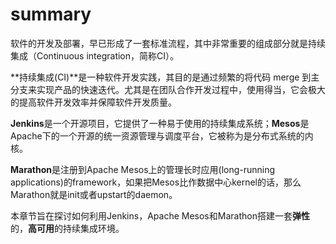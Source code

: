 # summary

软件的开发及部署，早已形成了一套标准流程，其中非常重要的组成部分就是持续集成（Continuous integration，简称CI）。

**持续集成(CI)**是一种软件开发实践，其目的是通过频繁的将代码 merge 到主分支来实现产品的快速迭代。尤其是在团队合作开发过程中，使用得当，它会极大的提高软件开发效率并保障软件开发质量。

**Jenkins**是一个开源项目，它提供了一种易于使用的持续集成系统；**Mesos**是Apache下的一个开源的统一资源管理与调度平台，它被称为是分布式系统的内核。

**Marathon**是注册到Apache Mesos上的管理长时应用(long-running applications)的framework，如果把Mesos比作数据中心kernel的话，那么Marathon就是init或者upstart的daemon。

  本章节旨在探讨如何利用Jenkins，Apache Mesos和Marathon搭建一套**弹性**的，**高可用**的持续集成环境。